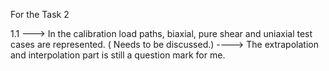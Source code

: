 For the Task 2



1.1 ---> In the calibration load paths, biaxial, pure shear and uniaxial test cases are represented. ( Needs to be discussed.)
    ----> The extrapolation and interpolation part is still a question mark for me.
